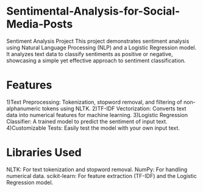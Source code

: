 # Sentimental-Analysis-for-Social-Media-Posts
Sentiment Analysis Project
This project demonstrates sentiment analysis using Natural Language Processing (NLP) and a Logistic Regression model. It analyzes text data to classify sentiments as positive or negative, showcasing a simple yet effective approach to sentiment classification.
# Features 
1)Text Preprocessing: Tokenization, stopword removal, and filtering of non-alphanumeric tokens using NLTK.
2)TF-IDF Vectorization: Converts text data into numerical features for machine learning.
3)Logistic Regression Classifier: A trained model to predict the sentiment of input text.
4)Customizable Tests: Easily test the model with your own input text.
# Libraries Used
NLTK: For text tokenization and stopword removal.
NumPy: For handling numerical data.
scikit-learn: For feature extraction (TF-IDF) and the Logistic Regression model.
